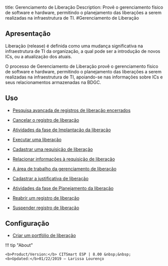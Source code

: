 title: Gerenciamento de Liberação
Description: Provê o gerenciamento físico de software e hardware, permitindo o planejamento das liberações a serem realizadas na infraestrutura de TI.
#Gerenciamento de Liberação


Apresentação
------------

Liberação (release) é definida como uma mudança significativa na infraestrutura
de TI da organização, a qual pode ser a introdução de novos ICs, ou a
atualização dos atuais.

O processo de Gerenciamento de Liberação provê o gerenciamento físico de
software e hardware, permitindo o planejamento das liberações a serem realizadas
na infraestrutura de TI, apoiando-se nas informações sobre ICs e seus
relacionamentos armazenadas na BDGC.


Uso
-------

- [Pesquisa avançada de registros de liberação encerrados](/pt-br/citsmart-esp-8/processes/release/use/advanced-search-for-release.html)
 
- [Cancelar o registro de liberação](/pt-br/citsmart-esp-8/processes/release/use/cancel-release.html)

- [Atividades da fase de Implantação da liberação](/pt-br/citsmart-esp-8/processes/release/use/deployment-release-activities.html)

- [Executar uma liberação](/pt-br/citsmart-esp-8/processes/release/use/execute-release.html)

- [Cadastrar uma requisição de liberação](/pt-br/citsmart-esp-8/processes/release/use/register-release-request.html)

- [Relacionar informações à requisição de liberação](/pt-br/citsmart-esp-8/processes/release/use/relate-information-to-release.html)
   
- [A área de trabalho da gerenciamento de liberação](/pt-br/citsmart-esp-8/processes/release/use/release-desktop.html)
   
- [Cadastrar a justificativa de liberação](/pt-br/citsmart-esp-8/processes/release/use/release-justification.html)

- [Atividades da fase de Planejamento da liberação](/pt-br/citsmart-esp-8/processes/release/use/release-planning-activities.html)
   
- [Reabrir um registro de liberação](/pt-br/citsmart-esp-8/processes/release/use/reopen-release.html)

- [Suspender registro de liberação](/pt-br/citsmart-esp-8/processes/release/use/suspend-release.html)

Configuração
-----------------

- [Criar um portfólio de liberação](/en-us/citsmart-esp-8/processes/release/configuration/release-portfolio.html)
  
!!! tip "About"

    <b>Product/Version:</b> CITSmart ESP | 8.00 &nbsp;&nbsp;
    <b>Updated:</b>01/22/2019 – Larissa Lourenço

